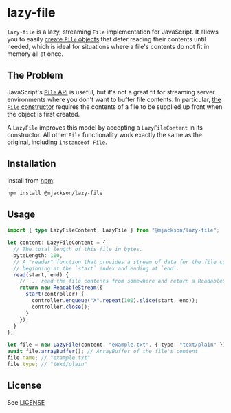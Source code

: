 # lazy-file

`lazy-file` is a lazy, streaming `File` implementation for JavaScript. It allows you to easily [create `File` objects](https://developer.mozilla.org/en-US/docs/Web/API/File) that defer reading their contents until needed, which is ideal for situations where a file's contents do not fit in memory all at once.

## The Problem

JavaScript's [`File` API](https://developer.mozilla.org/en-US/docs/Web/API/File) is useful, but it's not a great fit for streaming server environments where you don't want to buffer file contents. In particular, [the `File` constructor](https://developer.mozilla.org/en-US/docs/Web/API/File/File) requires the contents of a file to be supplied up front when the object is first created.

A `LazyFile` improves this model by accepting a `LazyFileContent` in its constructor. All other `File` functionality work exactly the same as the original, including `instanceof File`.

## Installation

Install from [npm](https://www.npmjs.com/):

```sh
npm install @mjackson/lazy-file
```

## Usage

```ts
import { type LazyFileContent, LazyFile } from "@mjackson/lazy-file";

let content: LazyFileContent = {
  // The total length of this file in bytes.
  byteLength: 100,
  // A "reader" function that provides a stream of data for the file contents,
  // beginning at the `start` index and ending at `end`.
  read(start, end) {
    // ... read the file contents from somewhere and return a ReadableStream
    return new ReadableStream({
      start(controller) {
        controller.enqueue("X".repeat(100).slice(start, end));
        controller.close();
      }
    });
  }
};

let file = new LazyFile(content, "example.txt", { type: "text/plain" });
await file.arrayBuffer(); // ArrayBuffer of the file's content
file.name; // "example.txt"
file.type; // "text/plain"
```

## License

See [LICENSE](https://github.com/mjackson/lazy-file/blob/main/LICENSE)
